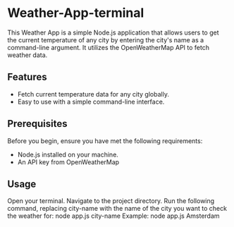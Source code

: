 # Weather-App-terminal

This Weather App is a simple Node.js application that allows users to get the current temperature of any city by entering the city's name as a command-line argument. It utilizes the OpenWeatherMap API to fetch weather data.

## Features

- Fetch current temperature data for any city globally.
- Easy to use with a simple command-line interface.

## Prerequisites

Before you begin, ensure you have met the following requirements:

- Node.js installed on your machine.
- An API key from OpenWeatherMap

## Usage

Open your terminal.
Navigate to the project directory.
Run the following command, replacing city-name with the name of the city you want to check the weather for:
node app.js city-name
Example:
node app.js Amsterdam
